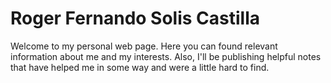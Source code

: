 # Roger Fernando Solis Castilla
Welcome to my personal web page. Here you can found relevant
information about me and my interests. Also, I'll be publishing helpful
notes that have helped me in some way and were a little hard to find.
